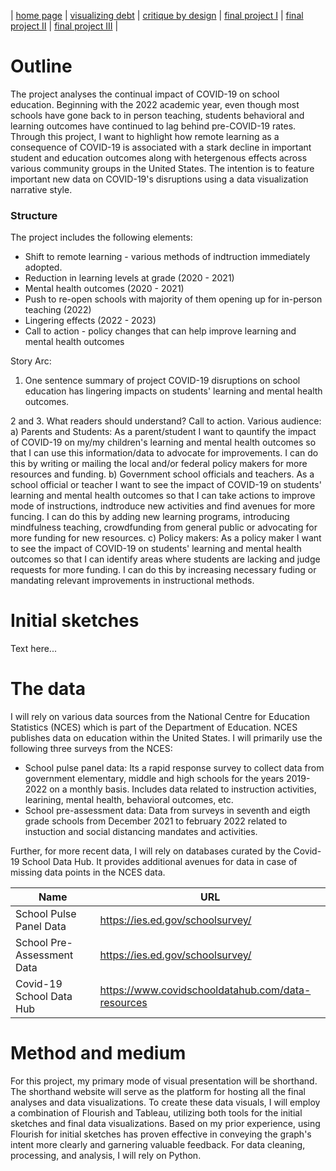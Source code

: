 | [home page](https://pranavakadiyala.github.io/Portfolio/) | [visualizing debt](visualizing-government-debt) | [critique by design](critique-by-design) | [final project I](final-project-part-one) | [final project II](final-project-part-two) | [final project III](final-project-part-three) |


# Outline

The project analyses the continual impact of COVID-19 on school education. Beginning with the 2022 academic year, even though most schools have gone back to in person teaching, students behavioral and learning outcomes have continued to lag behind pre-COVID-19 rates. Through this project, I want to highlight how remote learning as a consequence of COVID-19 is associated with a stark decline in important student and education outcomes along with hetergenous effects across various community groups in the United States. The intention is to feature important new data on COVID-19's disruptions using a data visualization narrative style. 

### Structure

The project includes the following elements:
* Shift to remote learning - various methods of indtruction immediately adopted.
* Reduction in learning levels at grade (2020 - 2021)
* Mental health outcomes (2020 - 2021)
* Push to re-open schools with majority of them opening up for in-person teaching (2022)
* Lingering effects (2022 - 2023)
* Call to action - policy changes that can help improve learning and mental health outcomes

Story Arc:

1. One sentence summary of project
COVID-19 disruptions on school education has lingering impacts on students' learning and mental health outcomes.

2 and 3. What readers should understand? Call to action.
Various audience: a) Parents and Students: As a parent/student I want to qauntify the impact of COVID-19 on my/my children's learning and mental health outcomes so that I can use this information/data to advocate for improvements. I can do this by writing or mailing the local and/or federal policy makers for more resources and funding.
b) Government school officials and teachers. As a school official or teacher I want to see the impact of COVID-19 on students' learning and mental health outcomes so that I can take actions to improve mode of instructions, indtroduce new activities and find avenues for more funcing. I can do this by adding new learning programs, introducing mindfulness teaching, crowdfunding from general public or advocating for more funding for new resources.
c) Policy makers: As a policy maker I want to see the impact of COVID-19 on students' learning and mental health outcomes so that I can identify areas where students are lacking and judge requests for more funding. I can do this by increasing necessary fuding or mandating relevant improvements in instructional methods. 




# Initial sketches

Text here...

# The data

I will rely on various data sources from the National Centre for Education Statistics (NCES) which is part of the Department of Education. NCES publishes data on education within the United States. I will primarily use the following three surveys from the NCES:
* School pulse panel data: Its a rapid response survey to collect data from government elementary, middle and high schools for the years 2019-2022 on a monthly basis. Includes data related to instruction activities, learining, mental health, behavioral outcomes, etc.
* School pre-assessment data: Data from surveys in seventh and eigth grade schools from December 2021 to february 2022 related to instuction and social distancing mandates and activities. 

Further, for more recent data, I will rely on databases curated by the Covid-19 School Data Hub. It provides additional avenues for data in case of missing data points in the NCES data. 


| Name | URL |
|------|-----|
| School Pulse Panel Data  | https://ies.ed.gov/schoolsurvey/    |
| School Pre-Assessment Data    | https://ies.ed.gov/schoolsurvey/    | 
| Covid-19 School Data Hub     | https://www.covidschooldatahub.com/data-resources    | 


# Method and medium

For this project, my primary mode of visual presentation will be shorthand. The shorthand website will serve as the platform for hosting all the final analyses and data visualizations. To create these data visuals, I will employ a combination of Flourish and Tableau, utilizing both tools for the initial sketches and final data visualizations. Based on my prior experience, using Flourish for initial sketches has proven effective in conveying the graph's intent more clearly and garnering valuable feedback. For data cleaning, processing, and analysis, I will rely on Python.
